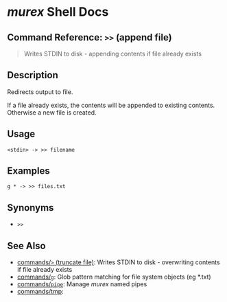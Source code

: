 # _murex_ Shell Docs

## Command Reference: `>>` (append file)

> Writes STDIN to disk - appending contents if file already exists

## Description

Redirects output to file.

If a file already exists, the contents will be appended to existing contents.
Otherwise a new file is created.

## Usage

    <stdin> -> >> filename

## Examples

    g * -> >> files.txt

## Synonyms

* `>>`


## See Also

* [commands/`>` (truncate file)](../commands/greater-than.md):
  Writes STDIN to disk - overwriting contents if file already exists
* [commands/`g`](../commands/g.md):
  Glob pattern matching for file system objects (eg *.txt)
* [commands/`pipe`](../commands/pipe.md):
  Manage _murex_ named pipes
* [commands/tmp](../commands/tmp.md):
  